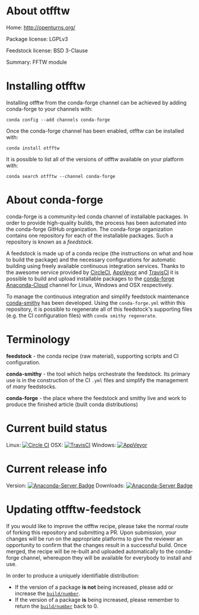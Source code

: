 About otfftw
============

Home: http://openturns.org/

Package license: LGPLv3

Feedstock license: BSD 3-Clause

Summary: FFTW module



Installing otfftw
=================

Installing otfftw from the conda-forge channel can be achieved by adding conda-forge to your channels with:

```
conda config --add channels conda-forge
```

Once the conda-forge channel has been enabled, otfftw can be installed with:

```
conda install otfftw
```

It is possible to list all of the versions of otfftw available on your platform with:

```
conda search otfftw --channel conda-forge
```


About conda-forge
=================

conda-forge is a community-led conda channel of installable packages.
In order to provide high-quality builds, the process has been automated into the
conda-forge GitHub organization. The conda-forge organization contains one repository
for each of the installable packages. Such a repository is known as a *feedstock*.

A feedstock is made up of a conda recipe (the instructions on what and how to build
the package) and the necessary configurations for automatic building using freely
available continuous integration services. Thanks to the awesome service provided by
[CircleCI](https://circleci.com/), [AppVeyor](http://www.appveyor.com/)
and [TravisCI](https://travis-ci.org/) it is possible to build and upload installable
packages to the [conda-forge](https://anaconda.org/conda-forge)
[Anaconda-Cloud](http://docs.anaconda.org/) channel for Linux, Windows and OSX respectively.

To manage the continuous integration and simplify feedstock maintenance
[conda-smithy](http://github.com/conda-forge/conda-smithy) has been developed.
Using the ``conda-forge.yml`` within this repository, it is possible to regenerate all of
this feedstock's supporting files (e.g. the CI configuration files) with ``conda smithy regenerate``.


Terminology
===========

**feedstock** - the conda recipe (raw material), supporting scripts and CI configuration.

**conda-smithy** - the tool which helps orchestrate the feedstock.
                   Its primary use is in the construction of the CI ``.yml`` files
                   and simplify the management of *many* feedstocks.

**conda-forge** - the place where the feedstock and smithy live and work to
                  produce the finished article (built conda distributions)

Current build status
====================

Linux: [![Circle CI](https://circleci.com/gh/conda-forge/otfftw-feedstock.svg?style=svg)](https://circleci.com/gh/conda-forge/otfftw-feedstock)
OSX: [![TravisCI](https://travis-ci.org/conda-forge/otfftw-feedstock.svg?branch=master)](https://travis-ci.org/conda-forge/otfftw-feedstock)
Windows: [![AppVeyor](https://ci.appveyor.com/api/projects/status/github/conda-forge/otfftw-feedstock?svg=True)](https://ci.appveyor.com/project/conda-forge/otfftw-feedstock/branch/master)

Current release info
====================
Version: [![Anaconda-Server Badge](https://anaconda.org/conda-forge/otfftw/badges/version.svg)](https://anaconda.org/conda-forge/otfftw)
Downloads: [![Anaconda-Server Badge](https://anaconda.org/conda-forge/otfftw/badges/downloads.svg)](https://anaconda.org/conda-forge/otfftw)


Updating otfftw-feedstock
=========================

If you would like to improve the otfftw recipe, please take the normal
route of forking this repository and submitting a PR. Upon submission, your changes will
be run on the appropriate platforms to give the reviewer an opportunity to confirm that the
changes result in a successful build. Once merged, the recipe will be re-built and uploaded
automatically to the conda-forge channel, whereupon they will be available for everybody to
install and use.

In order to produce a uniquely identifiable distribution:
 * If the version of a package **is not** being increased, please add or increase
   the [``build/number``](http://conda.pydata.org/docs/building/meta-yaml.html#build-number-and-string).
 * If the version of a package **is** being increased, please remember to return
   the [``build/number``](http://conda.pydata.org/docs/building/meta-yaml.html#build-number-and-string)
   back to 0.
